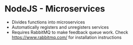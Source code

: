 # NodeJS - Microservices

* Divides functions into microservices
* Automatically registers and unregisters services
* Requires RabbitMQ to make feedback queue work. Check https://www.rabbitmq.com/ for installation instructions
